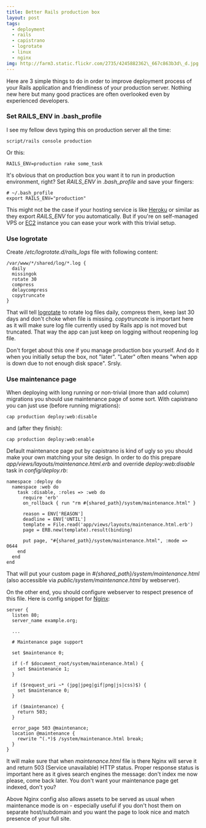 ```yaml
---
title: Better Rails production box
layout: post
tags:
  - deployment
  - rails
  - capistrano
  - logrotate
  - linux
  - nginx
img: http://farm3.static.flickr.com/2735/4245882362\_667c863b3d\_d.jpg
---
```


Here are 3 simple things to do in order to improve deployment process of your
Rails application and friendliness of your production server. Nothing new here
but many good practices are often overlooked even by experienced developers.

### Set RAILS\_ENV in .bash\_profile

I see my fellow devs typing this on production server all the time:

    script/rails console production

Or this:

    RAILS_ENV=production rake some_task

It's obvious that on production box you want it to run in production
environment, right? Set _RAILS\_ENV_ in _.bash\_profile_ and save your fingers:

    # ~/.bash_profile
    export RAILS_ENV="production"

This might not be the case if your hosting service is like
[Heroku](http://heroku.com) or similar as they export _RAILS\_ENV_ for you
automatically. But if you're on self-managed VPS or
[EC2](http://aws.amazon.com/ec2/) instance you can ease your work with this
trivial setup.

### Use logrotate

Create _/etc/logrotate.d/rails\_logs_ file with following content:

    /var/www/*/shared/log/*.log {
      daily
      missingok
      rotate 30
      compress
      delaycompress
      copytruncate
    }

That will tell [logrotate](http://linuxcommand.org/man_pages/logrotate8.html)
to rotate log files daily, compress them, keep last 30 days and don't choke
when file is missing. _copytruncate_ is important here as it will make sure log
file currently used by Rails app is not moved but truncated. That way the app
can just keep on logging without reopening log file.

Don't forget about this one if you manage production box yourself. And do it
when you initially setup the box, not "later". "Later" often means "when app is
down due to not enough disk space". Srsly.

### Use maintenance page

When deploying with long running or non-trivial (more than add column)
migrations you should use maintenance page of some sort. With capistrano you
can just use (before running migrations):

    cap production deploy:web:disable

and (after they finish):

    cap production deploy:web:enable

Default maintenance page put by capistrano is kind of ugly
so you should make your own matching your site design. In order to do this
prepare _app/views/layouts/maintenance.html.erb_ and override
_deploy:web:disable_ task in _config/deploy.rb_:

    namespace :deploy do
      namespace :web do
        task :disable, :roles => :web do
          require 'erb'
          on_rollback { run "rm #{shared_path}/system/maintenance.html" }

          reason = ENV['REASON']
          deadline = ENV['UNTIL']
          template = File.read('app/views/layouts/maintenance.html.erb')
          page = ERB.new(template).result(binding)

          put page, "#{shared_path}/system/maintenance.html", :mode => 0644
        end
      end
    end

That will put your custom page in _#{shared\_path}/system/maintenance.html_
(also accessible via _public/system/maintenance.html_ by webserver).

On the other end, you should configure webserver to respect presence of this
file. Here is config snippet for [Nginx](http://wiki.nginx.org/):

    server {
      listen 80;
      server_name example.org;
      
      ...
      
      # Maintenance page support
      
      set $maintenance 0;
      
      if (-f $document_root/system/maintenance.html) {
        set $maintenance 1;
      }
      
      if ($request_uri ~* (jpg|jpeg|gif|png|js|css)$) {
        set $maintenance 0;
      }
      
      if ($maintenance) {
        return 503;
      }
      
      error_page 503 @maintenance;
      location @maintenance {
        rewrite ^(.*)$ /system/maintenance.html break;
      }
    }

It will make sure that when _maintenance.html_ file is there Nginx will serve
it and return 503 (Service unavailable) HTTP status. Proper response status is
important here as it gives search engines the message: don't index me now
please, come back later. You don't want your maintenance page get indexed,
don't you?

Above Nginx config also allows assets to be served as usual when maintenance
mode is on - especially useful if you don't host them on separate host/subdomain
and you want the page to look nice and match presence of your full site.
